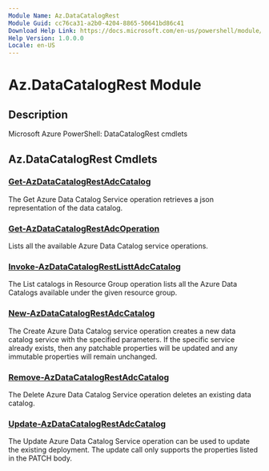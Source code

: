 ```yaml
---
Module Name: Az.DataCatalogRest
Module Guid: cc76ca31-a2b0-4204-8865-50641bd86c41
Download Help Link: https://docs.microsoft.com/en-us/powershell/module/az.datacatalogrest
Help Version: 1.0.0.0
Locale: en-US
---
```


# Az.DataCatalogRest Module
## Description
Microsoft Azure PowerShell: DataCatalogRest cmdlets

## Az.DataCatalogRest Cmdlets
### [Get-AzDataCatalogRestAdcCatalog](Get-AzDataCatalogRestAdcCatalog.md)
The Get Azure Data Catalog Service operation retrieves a json representation of the data catalog.

### [Get-AzDataCatalogRestAdcOperation](Get-AzDataCatalogRestAdcOperation.md)
Lists all the available Azure Data Catalog service operations.

### [Invoke-AzDataCatalogRestListtAdcCatalog](Invoke-AzDataCatalogRestListtAdcCatalog.md)
The List catalogs in Resource Group operation lists all the Azure Data Catalogs available under the given resource group.

### [New-AzDataCatalogRestAdcCatalog](New-AzDataCatalogRestAdcCatalog.md)
The Create Azure Data Catalog service operation creates a new data catalog service with the specified parameters.
If the specific service already exists, then any patchable properties will be updated and any immutable properties will remain unchanged.

### [Remove-AzDataCatalogRestAdcCatalog](Remove-AzDataCatalogRestAdcCatalog.md)
The Delete Azure Data Catalog Service operation deletes an existing data catalog.

### [Update-AzDataCatalogRestAdcCatalog](Update-AzDataCatalogRestAdcCatalog.md)
The Update Azure Data Catalog Service operation can be used to update the existing deployment.
The update call only supports the properties listed in the PATCH body.

